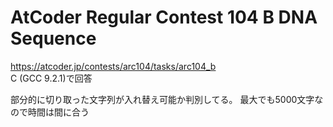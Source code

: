 # AtCoder Regular Contest 104 B DNA Sequence  
https://atcoder.jp/contests/arc104/tasks/arc104_b  
C (GCC 9.2.1)で回答  

部分的に切り取った文字列が入れ替え可能か判別してる。
最大でも5000文字なので時間は間に合う
